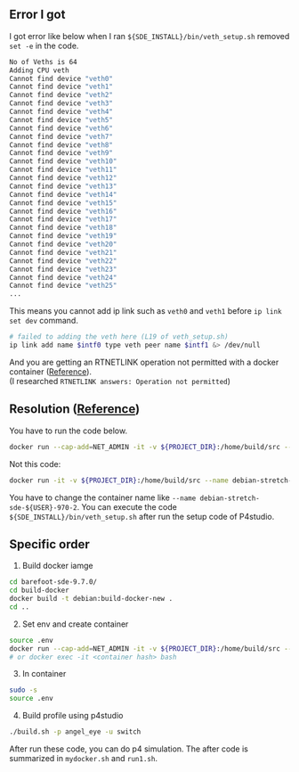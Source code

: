 ## Error I got
I got error like below when I ran `${SDE_INSTALL}/bin/veth_setup.sh` removed `set -e` in the code.
```bash
No of Veths is 64
Adding CPU veth
Cannot find device "veth0"
Cannot find device "veth1"
Cannot find device "veth2"
Cannot find device "veth3"
Cannot find device "veth4"
Cannot find device "veth5"
Cannot find device "veth6"
Cannot find device "veth7"
Cannot find device "veth8"
Cannot find device "veth9"
Cannot find device "veth10"
Cannot find device "veth11"
Cannot find device "veth12"
Cannot find device "veth13"
Cannot find device "veth14"
Cannot find device "veth15"
Cannot find device "veth16"
Cannot find device "veth17"
Cannot find device "veth18"
Cannot find device "veth19"
Cannot find device "veth20"
Cannot find device "veth21"
Cannot find device "veth22"
Cannot find device "veth23"
Cannot find device "veth24"
Cannot find device "veth25"
...
```
This means you cannot add ip link such as `veth0` and `veth1` before `ip link set dev` command.
```bash
# failed to adding the veth here (L19 of veth_setup.sh)
ip link add name $intf0 type veth peer name $intf1 &> /dev/null
```
And you are getting an RTNETLINK operation not permitted with a docker container
([Reference](https://stackoverflow.com/questions/27708376/why-am-i-getting-an-rtnetlink-operation-not-permitted-when-using-pipework-with-d)). <br>
(I researched `RTNETLINK answers: Operation not permitted`)

## Resolution ([Reference](https://stackoverflow.com/questions/27708376/why-am-i-getting-an-rtnetlink-operation-not-permitted-when-using-pipework-with-d))
You have to run the code below.
```bash
docker run --cap-add=NET_ADMIN -it -v ${PROJECT_DIR}:/home/build/src --name debian-stretch-sde-${USER}-970-2 debian:build-docker-new
```
Not this code:
```bash
docker run -it -v ${PROJECT_DIR}:/home/build/src --name debian-stretch-sde-${USER}-970 debian:build-docker-new
```
You have to change the container name like `--name debian-stretch-sde-${USER}-970-2`.
You can execute the code `${SDE_INSTALL}/bin/veth_setup.sh` after run the setup code of P4studio.
## Specific order
1. Build docker iamge
```bash
cd barefoot-sde-9.7.0/
cd build-docker
docker build -t debian:build-docker-new .
cd ..
```

2. Set env and create container
```bash
source .env
docker run --cap-add=NET_ADMIN -it -v ${PROJECT_DIR}:/home/build/src --name debian-stretch-sde-${USER}-970-2 debian:build-docker-new
# or docker exec -it <container hash> bash
```

3. In container
```bash
sudo -s
source .env
```

4. Build profile using p4studio
```bash
./build.sh -p angel_eye -u switch
```
After run these code, you can do p4 simulation.
The after code is summarized in `mydocker.sh` and `run1.sh`.